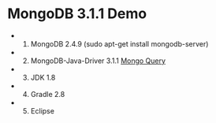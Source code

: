 # MongoDB 3.1.1 Demo

+ 1. MongoDB 2.4.9 (sudo apt-get install mongodb-server)
+ 2. MongoDB-Java-Driver 3.1.1 [Mongo Query](https://docs.mongodb.org/getting-started/java/query/)
+ 3. JDK 1.8 
+ 4. Gradle 2.8
+ 5. Eclipse 

